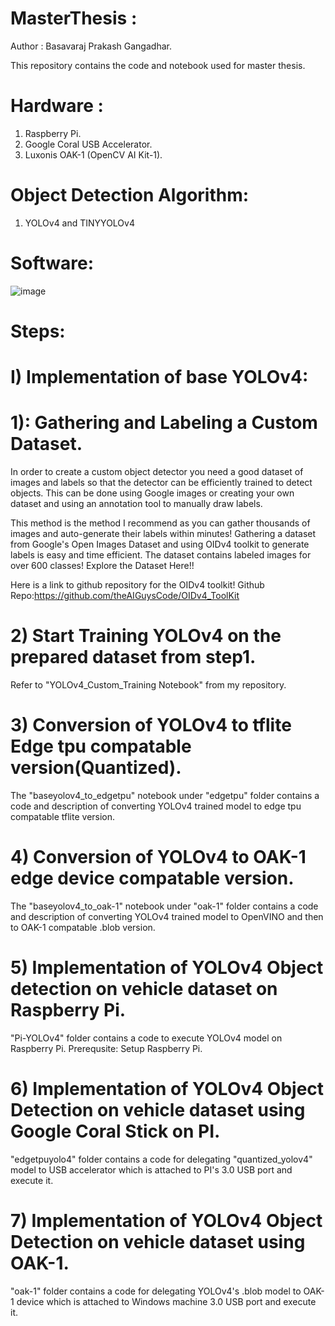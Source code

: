 # MasterThesis : 
Author : Basavaraj Prakash Gangadhar.

This repository contains the code and notebook used for master thesis. 

# Hardware : 
1) Raspberry Pi.
2) Google Coral USB Accelerator. 
3) Luxonis OAK-1 (OpenCV AI Kit-1).

# Object Detection Algorithm: 
1) YOLOv4 and TINYYOLOv4
# Software: 
![image](https://user-images.githubusercontent.com/34217063/164266810-82fa852a-666a-43f4-8fed-5aaeffcf06fc.png)

# Steps: 
# I) Implementation of base YOLOv4: 

# 1): Gathering and Labeling a Custom Dataset.
In order to create a custom object detector you need a good dataset of images and labels so that the detector can be efficiently trained to detect objects.
This can be done using Google images or creating your own dataset and using an annotation tool to manually draw labels.

This method is the method I recommend as you can gather thousands of images and auto-generate their labels within minutes! Gathering a dataset from Google's Open Images Dataset and using OIDv4 toolkit to generate labels is easy and time efficient. The dataset contains labeled images for over 600 classes! Explore the Dataset Here!!

Here is a link to github repository for the OIDv4 toolkit! Github Repo:https://github.com/theAIGuysCode/OIDv4_ToolKit

# 2) Start Training YOLOv4 on the prepared dataset from step1.
Refer to "YOLOv4_Custom_Training Notebook" from my repository.

# 3) Conversion of YOLOv4 to tflite Edge tpu compatable version(Quantized).
The "baseyolov4_to_edgetpu" notebook under "edgetpu" folder contains a code and description of converting YOLOv4 trained model to edge tpu compatable tflite version.

# 4) Conversion of YOLOv4 to OAK-1 edge device compatable version.
The "baseyolov4_to_oak-1" notebook under "oak-1" folder contains a code and description of converting YOLOv4 trained model to OpenVINO and then to OAK-1 compatable  .blob version.

# 5) Implementation of YOLOv4 Object detection on vehicle dataset on Raspberry Pi.
"Pi-YOLOv4" folder contains a code to execute YOLOv4 model on Raspberry Pi.
Prerequsite: Setup Raspberry Pi.

# 6) Implementation of YOLOv4 Object Detection on vehicle dataset using Google Coral Stick on PI.
"edgetpuyolo4" folder contains a code for delegating "quantized_yolov4" model to USB accelerator which is attached to PI's 3.0 USB port and execute it.

# 7) Implementation of YOLOv4 Object Detection on vehicle dataset using OAK-1.
"oak-1" folder contains a code for delegating YOLOv4's .blob model to OAK-1 device which is attached to Windows machine 3.0 USB port and execute it.




